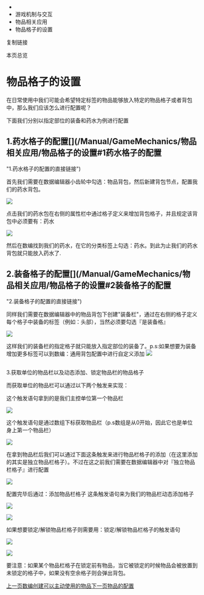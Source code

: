   * [](/)
  * 游戏机制与交互
  * 物品相关应用
  * 物品格子的设置

复制链接

本页总览

# 物品格子的设置

在日常使用中我们可能会希望特定标签的物品能够放入特定的物品格子或者背包中，那么我们应该怎么进行配置呢？

下面我们分别以指定部位的装备和药水为例进行配置

## 1.药水格子的配置[​](/Manual/GameMechanics/物品相关应用/物品格子的设置#1药水格子的配置
"1.药水格子的配置的直接链接")

首先我们需要在数据编辑器小齿轮中勾选：物品背包，然后新建背包节点，配置我们的药水背包。

![](/assets/images/药水包模板-66d640e5e4097ea95af4d049f5475675.png)

点击我们的药水包在右侧的属性栏中通过格子定义来增加背包格子，并且规定该背包中必须要有：药水

![](/assets/images/药水背包-e642cc753fd7e0efe538e6fc94779ad5.png)

然后在数编找到我们的药水，在它的分类标签上勾选：药水。到此为止我们的药水背包就只能放入药水了.

## 2.装备格子的配置[​](/Manual/GameMechanics/物品相关应用/物品格子的设置#2装备格子的配置
"2.装备格子的配置的直接链接")

同样我们需要在数据编辑器中的物品背包下创建"装备栏"，通过在右侧的格子定义每个格子中装备的标签（例如：头部），当然必须要勾选『是装备格』

![](/assets/images/装备格子-5424a9e37314961e7a799a54eccff31f.png)

这样我们的装备栏的指定格子就只能放入指定部位的装备了。p.s:如果想要为装备增加更多标签可以到数编：通用背包配置中进行自定义添加
![](/assets/images/物品背包通用配置-03cd771c8c234475d2fa3ce743b08ba0.png)

##
3.获取单位的物品栏以及动态添加、锁定物品栏的物品格子[​](/Manual/GameMechanics/物品相关应用/物品格子的设置#3获取单位的物品栏以及动态添加锁定物品栏的物品格子
"3.获取单位的物品栏以及动态添加、锁定物品栏的物品格子的直接链接")

而获取单位的物品栏可以通过以下两个触发来实现：

这个触发语句拿到的是我们主控单位第一个物品栏

![](/assets/images/第一个物品栏01-b73a0b28eec6923ddd719de47f1dd84f.png)

这个触发语句是通过数组下标获取物品栏（p.s数组是从0开始，因此它也是单位身上第一个物品栏）

![](/assets/images/数组拿物品栏-fb1b9d91345d73bd041e3599e7f29a87.png)

在拿到物品栏后我们可以通过下面这条触发来进行物品栏格子的添加（在这里添加的其实是独立物品栏格子）。不过在这之前我们需要在数据编辑器中对『独立物品栏格子』进行配置

![](/assets/images/独立物品栏格子-c4d0842b2d38493d7fa1cd8c1c784f73.png)

配置完毕后通过：添加物品栏格子 这条触发语句来为我们的物品栏动态添加格子

![](/assets/images/加格子-d59b363299a083ea72095ea57d685bc7.png)

![](/assets/images/添加格子-de1da9bc9d2ab863ff10fa1d40085994.gif)

如果想要锁定/解锁物品栏格子则需要用：锁定/解锁物品栏格子的触发语句

![](/assets/images/锁格子-37599278a399dcd44ac74925f5f9a0de.png)

![](/assets/images/解锁格子-913aa0c055b258d29943433f348a3fd4.png)

要注意：如果某个物品栏格子在锁定前有物品，当它被锁定的时候物品会被放置到未锁定的格子中，如果没有空余格子则会弹出背包。

[上一页数编创建可以主动使用的物品](/Manual/GameMechanics/物品相关应用/数编创建可以主动使用的物品)[下一页物品的配置](/Manual/GameMechanics/物品相关应用/物品的配置)


